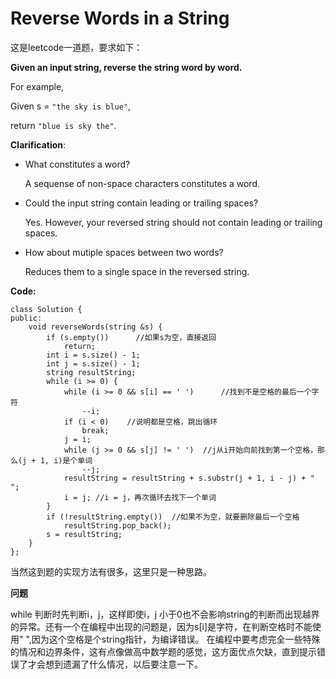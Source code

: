 # Reverse Words in a String

这是leetcode一道题，要求如下：

**Given an input string, reverse the string word by word.**

For example,

Given s = `"the sky is blue"`,

return `"blue is sky the"`.

**Clarification**:

- What constitutes a word?

	A sequense of non-space characters constitutes a word.

- Could the input string contain leading or trailing spaces?

	Yes. However, your reversed string should not contain leading or trailing spaces.

- How about mutiple spaces between two words?

	Reduces them to a single space in the reversed string.
	
**Code:**

```
class Solution {
public:
    void reverseWords(string &s) {
        if (s.empty())      //如果s为空，直接返回
	        return;
        int i = s.size() - 1;
        int j = s.size() - 1;
        string resultString;
        while (i >= 0) {
	        while (i >= 0 && s[i] == ' ')      //找到不是空格的最后一个字符
	        	--i;
	        if (i < 0)    //说明都是空格，跳出循环
	            break;
            j = i;
        	while (j >= 0 && s[j] != ' ')  //j从i开始向前找到第一个空格，那么(j + 1, i)是个单词
	        	--j;
        	resultString = resultString + s.substr(j + 1, i - j) + " ";
        	i = j; //i = j，再次循环去找下一个单词
        }
        if (!resultString.empty())  //如果不为空，就要删除最后一个空格
            resultString.pop_back();
        s = resultString;
    }
};
```
当然这到题的实现方法有很多，这里只是一种思路。

**问题**

while 判断时先判断i，j，这样即使i，j 小于0也不会影响string的判断而出现越界的异常。还有一个在编程中出现的问题是，因为s[i]是字符，在判断空格时不能使用" ",因为这个空格是个string指针，为编译错误。
在编程中要考虑完全一些特殊的情况和边界条件，这有点像做高中数学题的感觉，这方面优点欠缺，直到提示错误了才会想到遗漏了什么情况，以后要注意一下。




